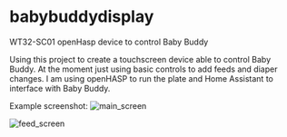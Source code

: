 # babybuddydisplay
WT32-SC01 openHasp device to control Baby Buddy

Using this project to create a touchscreen device able to control Baby Buddy. At the moment just using basic controls to add feeds and diaper changes. I am using openHASP to run the plate and Home Assistant to interface with Baby Buddy.

Example screenshot:
![main_screen](https://user-images.githubusercontent.com/2961896/199961223-c59fdbec-482c-4211-b197-599c01bfdbbc.png)

![feed_screen](https://user-images.githubusercontent.com/2961896/199961227-22856b8a-266f-4ebe-a4f8-4817b7ff48b5.png)
